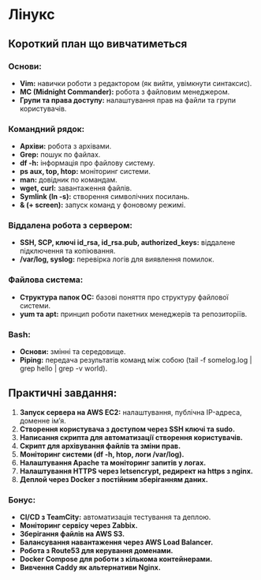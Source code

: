 # Лінукс

## Короткий план що вивчатиметься

### Основи:
- **Vim:** навички роботи з редактором (як вийти, увімкнути синтаксис).
- **MC (Midnight Commander):** робота з файловим менеджером.
- **Групи та права доступу:** налаштування прав на файли та групи користувачів.

### Командний рядок:
- **Архіви:** робота з архівами.
- **Grep:** пошук по файлах.
- **df -h:** інформація про файлову систему.
- **ps aux, top, htop:** моніторинг системи.
- **man:** довідник по командам.
- **wget, curl:** завантаження файлів.
- **Symlink (ln -s):** створення символічних посилань.
- **& (+ screen):** запуск команд у фоновому режимі.

### Віддалена робота з сервером:
- **SSH, SCP, ключі id_rsa, id_rsa.pub, authorized_keys:** віддалене підключення та копіювання.
- **/var/log, syslog:** перевірка логів для виявлення помилок.

### Файлова система:
- **Структура папок ОС:** базові поняття про структуру файлової системи.
- **yum та apt:** принцип роботи пакетних менеджерів та репозиторіїв.

### Bash:
- **Основи:** змінні та середовище.
- **Piping:** передача результатів команд між собою (tail -f somelog.log | grep hello | grep -v world).

## Практичні завдання:
1. **Запуск сервера на AWS EC2:** налаштування, публічна IP-адреса, доменне ім’я.
2. **Створення користувача з доступом через SSH ключі та sudo.**
3. **Написання скрипта для автоматизації створення користувачів.**
4. **Скрипт для архівування файлів та зміни прав.**
5. **Моніторинг системи (df -h, htop, логи /var/log).**
6. **Налаштування Apache та моніторинг запитів у логах.**
7. **Налаштування HTTPS через letsencrypt, редирект на https з nginx.**
8. **Деплой через Docker з постійним зберіганням даних.**

### Бонус:
- **CI/CD з TeamCity:** автоматизація тестування та деплою.
- **Моніторинг сервісу через Zabbix.**
- **Зберігання файлів на AWS S3.**
- **Балансування навантаження через AWS Load Balancer.**
- **Робота з Route53 для керування доменами.**
- **Docker Compose для роботи з кількома контейнерами.**
- **Вивчення Caddy як альтернативи Nginx.**
